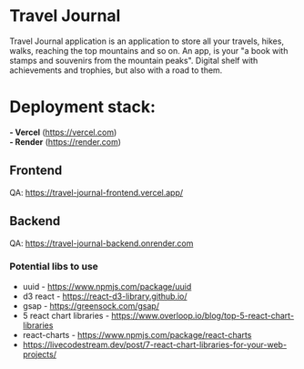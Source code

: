 # Travel Journal
Travel Journal application is an application to store all your travels, hikes, walks, reaching the top mountains and so on. An app, is your "a book with stamps and souvenirs from the mountain peaks". Digital shelf with achievements and trophies, but also with a road to them.

# Deployment stack:
**- Vercel** (https://vercel.com)   
**- Render** (https://render.com)


## Frontend
QA: https://travel-journal-frontend.vercel.app/

## Backend
QA: https://travel-journal-backend.onrender.com

### Potential libs to use

- uuid - https://www.npmjs.com/package/uuid
- d3 react - https://react-d3-library.github.io/
- gsap - https://greensock.com/gsap/
- 5 react chart libraries - https://www.overloop.io/blog/top-5-react-chart-libraries
- react-charts - https://www.npmjs.com/package/react-charts
- https://livecodestream.dev/post/7-react-chart-libraries-for-your-web-projects/

